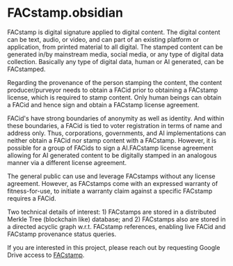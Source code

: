 # FACstamp.obsidian

FACstamp is digital signature applied to digital content.  The digital content can be text, audio, or video, and can part of an existing platform or application, from printed material to all digital.  The stamped content can be generated in/by mainstream media, social media, or any type of digital data collection.  Basically any type of digital data, human or AI generated, can be FACstamped.

Regarding the provenance of the person stamping the content, the content producer/purveyor needs to obtain a FACid prior to obtaining a FACstamp license, which is required to stamp content.  Only human beings can obtain a FACid and hence sign and obtain a FACstamp license agreement.

FACid's have strong boundaries of anonymity as well as identity.  And within these boundaries, a FACid is tied to voter registration in terms of name and address only.  Thus, corporations, governments, and AI implementations can neither obtain a FACid nor stamp content with a FACstamp.  However, it is possible for a group of FACids to sign a AI.FACstamp license agreement allowing for AI generated content to be digitally stamped in an analogous manner via a different license agreement.

The general public can use and leverage FACstamps without any license agreement.  However, as FACstamps come with an expressed warranty of fitness-for-use, to initiate a warranty claim against a specific FACstamp requires a FACid.

Two technical details of interest: 1) FACstamps are stored in a distributed Merkle Tree (blockchain like) database; and 2) FACstamps also are stored in a directed acyclic graph w.r.t. FACstamp references, enabling live FACid and FACstamp provenance status queries.

If you are interested in this project, please reach out by requesting Google Drive access to [FACstamp](https://docs.google.com/document/d/1nNPdISfQJjhSfZWLXOiUre3PbRl7UMlfaa3tgh3ABxo/edit?usp=sharing).
